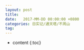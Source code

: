 ```yaml
---
layout: post
title:  
date:   2017-MM-DD 00:00:00 +0800
categories: 日实记/通天塔/不周山
tag:
---
```



* content
{:toc}
